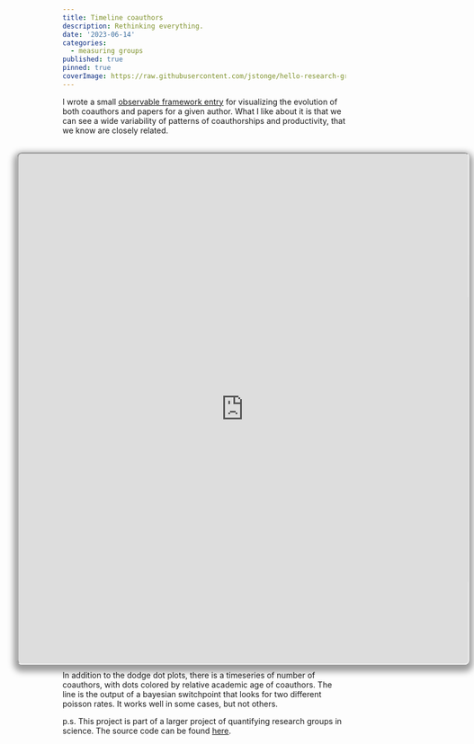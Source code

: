 ```yaml
---
title: Timeline coauthors
description: Rethinking everything.
date: '2023-06-14'
categories:
  - measuring groups
published: true
pinned: true
coverImage: https://raw.githubusercontent.com/jstonge/hello-research-groups/main/docs/assets/measuring.webp
---
```


I wrote a small [observable framework entry](https://jstonge.observablehq.cloud/hello-research-groups/results/timeline) for visualizing the evolution of both coauthors and papers for a given author. What I like about it is that we can see a wide variability of patterns of coauthorships and productivity, that we know are closely related. 

<br>
<div class="container"> 
<iframe
  class="responsive-iframe" 
  src="https://jstonge.observablehq.cloud/hello-research-groups/results/timeline">
</iframe>
</div>

In addition to the dodge dot plots, there is a timeseries of number of coauthors, with dots colored by relative academic age of coauthors. The line is the output of a bayesian switchpoint that looks for two different poisson rates.  It works well in some cases, but not others.

p.s. This project is part of a larger project of quantifying research groups in science. The source code can be found [here](https://raw.githubusercontent.com/jstonge/hello-research-groups/main/docs/results/timeline.md).

<style type="text/css">

.container {
  position: relative;
  padding-bottom: 56.25%; /* 16:9 */
  padding-top: 25px;
  height: 600px;
  width: 800px;
  max-width: 1200px;
  margin: auto;
}

.responsive-iframe {
  position: absolute;
  top: 0;
  left: 0;
  width: 100%;
  height: 100%;
  border-radius: 8px;
  transform: translateX(-10%);
  box-shadow: 0 0 0 0.75px rgba(128, 128, 128, 0.2), 0 6px 12px 6px rgba(0, 0, 0, 0.4);
}


</style>
